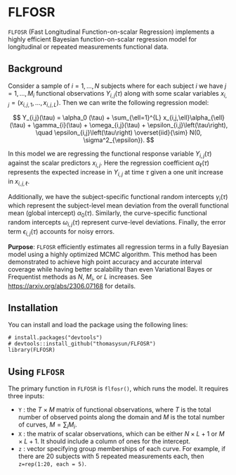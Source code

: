 # FLFOSR

`FLFOSR` (Fast Longitudinal Function-on-scalar Regression) implements a highly efficient Bayesian function-on-scalar regression model for longitudinal or repeated measurements functional data.

## Background

Consider a sample of $i = 1, \dots, N$ subjects where for each subject $i$ we have $j = 1, \dots, M_i$ functional observations $Y_{i,j}(\tau)$ along with some scalar variables $x_{i,j} = ( x_{i,j,1}, \dots, x_{i,j,L} )$. Then we can write the following regression model:

$$
Y_{i,j}(\tau) = \alpha_0 (\tau) + \sum_{\ell=1}^{L} x_{i,j,\ell}\alpha_{\ell}(\tau) + \gamma_{i}(\tau) + \omega_{i,j}(\tau) + \epsilon_{i,j}\left(\tau\right), \quad \epsilon_{i,j}\left(\tau\right) \overset{iid}{\sim} N(0, \sigma^2_{\epsilon}).
$$

In this model we are regressing the functional response variable $Y_{i,j}(\tau)$ against the scalar predictors $x_{i,j}$. Here the regression coefficient $\alpha_{\ell}(\tau)$ represents the expected increase in $Y_{i,j}$ at time $\tau$ given a one unit increase in $x_{i,j,\ell}$.

Additionally, we have the subject-specific functional random intercepts $\gamma_{i}(\tau)$ which represent the subject-level mean deviation from the overall functional mean (global intercept) $\alpha_0(\tau)$. Similarly, the curve-specific functional random intercepts $\omega_{i,j}(\tau)$ represent curve-level deviations. Finally, the error term $\epsilon_{i,j}\left(\tau\right)$ accounts for noisy errors.

**Purpose**: `FLFOSR` efficiently estimates all regression terms in a fully Bayesian model using a highly optimized MCMC algorithm. This method has been demonstrated to achieve high point accuracy and accurate interval coverage while having better scalability than even Variational Bayes or Frequentist methods as $N$, $M_i$, or $L$ increases. See <https://arxiv.org/abs/2306.07168> for details.


## Installation

You can install and load the package using the following lines:
```{r install}
# install.packages("devtools")
# devtools::install_github("thomasysun/FLFOSR")
library(FLFOSR) 
```

## Using `FLFOSR`


The primary function in `FLFOSR` is `flfosr()`, which runs the model. It requires three inputs:

- `Y` : the $T \times M$ matrix of functional observations, where $T$ is the total number of observed points along the domain and $M$ is the total number of curves, $M = \sum_i M_i$.
- `X` : the matrix of scalar observations, which can be either $N \times L+1$ or $M \times L+1$. It should include a column of ones for the intercept. 
- `z` : vector specifying group memberships of each curve. For example, if there are 20 subjects with 5 repeated measurements each, then `z=rep(1:20, each = 5)`.


